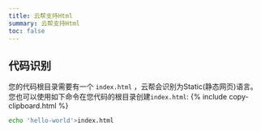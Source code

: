 ```yaml
---
title: 云帮支持Html
summary: 云帮支持Html
toc: false
---
```


## 代码识别

您的代码根目录需要有一个 `index.html` ，云帮会识别为Static(静态网页)语言。您也可以使用如下命令在您代码的根目录创建`index.html`:
{% include copy-clipboard.html %}
```bash
echo 'hello-world'>index.html
```


